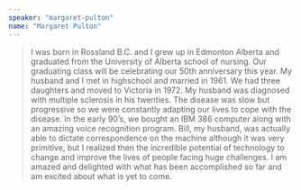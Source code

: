 ```yaml
---
speaker: "margaret-pulton"
name: "Margaret Pulton"
---
```


> I was born in Rossland B.C. and I grew up in Edmonton Alberta and graduated
from the University of Alberta school of nursing. Our graduating class will be
celebrating our 50th anniversary this year. My husband and I met in highschool
and married in 1961. We had three daughters and moved to Victoria in 1972. My
husband was diagnosed with multiple sclerosis in his twenties. The disease was
slow but progressive so we were constantly adapting our lives to cope with the
disease. In the early 90’s, we bought an IBM 386 computer along with an
amazing voice recognition program. Bill, my husband, was actually able to
dictate correspondence on the machine although it was very primitive, but I
realized then the incredible potential of technology to change and improve the
lives of people facing huge challenges. I am amazed and delighted with what
has been accomplished so far and am excited about what is yet to come.
